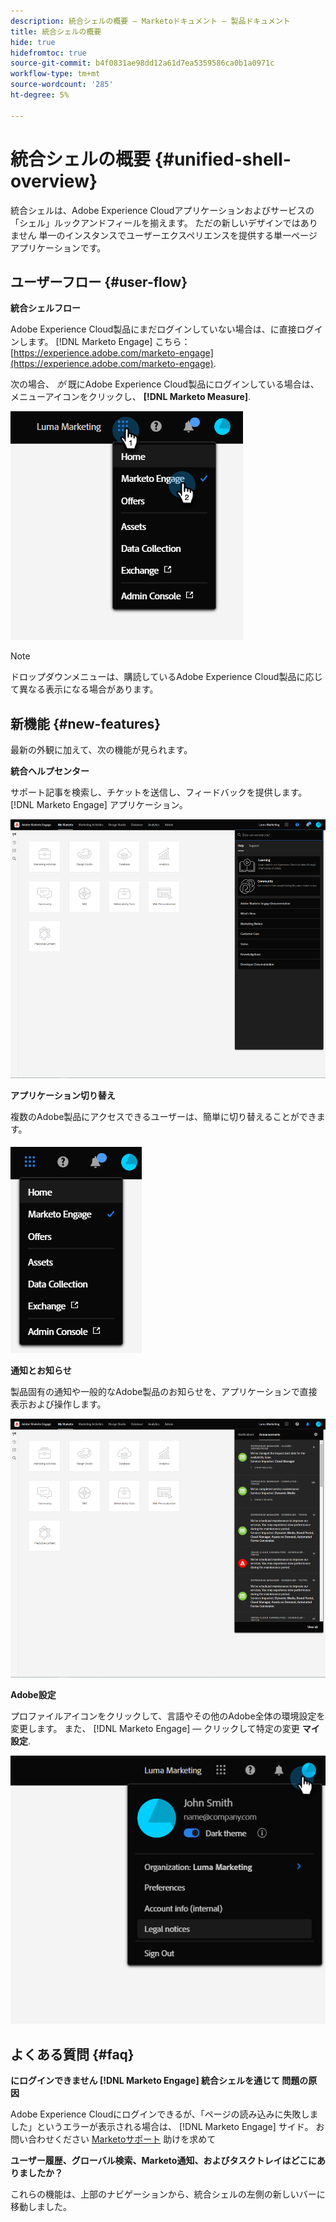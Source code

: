 ```yaml
---
description: 統合シェルの概要 — Marketoドキュメント — 製品ドキュメント
title: 統合シェルの概要
hide: true
hidefromtoc: true
source-git-commit: b4f0831ae98dd12a61d7ea5359586ca0b1a0971c
workflow-type: tm+mt
source-wordcount: '285'
ht-degree: 5%

---
```


# 統合シェルの概要 {#unified-shell-overview}

統合シェルは、Adobe Experience Cloudアプリケーションおよびサービスの「シェル」ルックアンドフィールを揃えます。 ただの新しいデザインではありません 単一のインスタンスでユーザーエクスペリエンスを提供する単一ページアプリケーションです。

## ユーザーフロー {#user-flow}

**統合シェルフロー**

Adobe Experience Cloud製品にまだログインしていない場合は、に直接ログインします。 [!DNL Marketo Engage] こちら： [https://experience.adobe.com/marketo-engage](https://experience.adobe.com/marketo-engage).

次の場合、 _が_ 既にAdobe Experience Cloud製品にログインしている場合は、メニューアイコンをクリックし、 **[!DNL Marketo Measure]**.

![](assets/unified-shell-overview-1.png)

>[!NOTE]
>
>ドロップダウンメニューは、購読しているAdobe Experience Cloud製品に応じて異なる表示になる場合があります。

## 新機能 {#new-features}

最新の外観に加えて、次の機能が見られます。

**統合ヘルプセンター**

サポート記事を検索し、チケットを送信し、フィードバックを提供します。 [!DNL Marketo Engage] アプリケーション。

![](assets/unified-shell-overview-2.png)

**アプリケーション切り替え**

複数のAdobe製品にアクセスできるユーザーは、簡単に切り替えることができます。

![](assets/unified-shell-overview-3.png)

**通知とお知らせ**

製品固有の通知や一般的なAdobe製品のお知らせを、アプリケーションで直接表示および操作します。

![](assets/unified-shell-overview-4.png)

**Adobe設定**

プロファイルアイコンをクリックして、言語やその他のAdobe全体の環境設定を変更します。 また、 [!DNL Marketo Engage] — クリックして特定の変更 **マイ設定**.

![](assets/unified-shell-overview-5.png)

## よくある質問 {#faq}

**にログインできません [!DNL Marketo Engage] 統合シェルを通じて 問題の原因**

Adobe Experience Cloudにログインできるが、「ページの読み込みに失敗しました」というエラーが表示される場合は、 [!DNL Marketo Engage] サイド。 お問い合わせください [Marketoサポート](https://nation.marketo.com/t5/support/ct-p/Support) 助けを求めて

**ユーザー履歴、グローバル検索、Marketo通知、およびタスクトレイはどこにありましたか？**

これらの機能は、上部のナビゲーションから、統合シェルの左側の新しいバーに移動しました。
